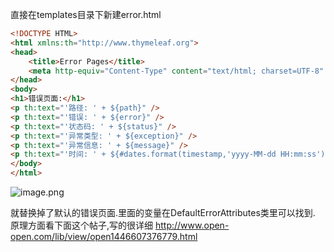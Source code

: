 直接在templates目录下新建error.html
```html
<!DOCTYPE HTML>
<html xmlns:th="http://www.thymeleaf.org">
<head>
	<title>Error Pages</title>
	<meta http-equiv="Content-Type" content="text/html; charset=UTF-8" />
</head>
<body>
<h1>错误页面:</h1>
<p th:text="'路径: ' + ${path}" />
<p th:text="'错误: ' + ${error}" />
<p th:text="'状态码: ' + ${status}" />
<p th:text="'异常类型: ' + ${exception}" />
<p th:text="'异常信息: ' + ${message}" />
<p th:text="'时间: ' + ${#dates.format(timestamp,'yyyy-MM-dd HH:mm:ss')}" />
</body>
</html>
```

![image.png](http://upload-images.jianshu.io/upload_images/4033179-ef62d2b3957e5c07.png?imageMogr2/auto-orient/strip%7CimageView2/2/w/1240)

就替换掉了默认的错误页面.里面的变量在DefaultErrorAttributes类里可以找到.
原理方面看下面这个帖子,写的很详细
http://www.open-open.com/lib/view/open1446607376779.html